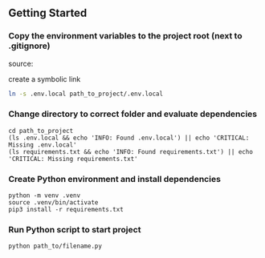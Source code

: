 ## Getting Started

### Copy the environment variables to the project root (next to .gitignore)

source: <tbc>

create a symbolic link
```bash
ln -s .env.local path_to_project/.env.local
```

### Change directory to correct folder and evaluate dependencies

```shell
cd path_to_project
(ls .env.local && echo 'INFO: Found .env.local') || echo 'CRITICAL: Missing .env.local'
(ls requirements.txt && echo 'INFO: Found requirements.txt') || echo 'CRITICAL: Missing requirements.txt'
```

### Create Python environment and install dependencies

```shell
python -m venv .venv  
source .venv/bin/activate
pip3 install -r requirements.txt
```

### Run Python script to start project

```shell
python path_to/filename.py
```
